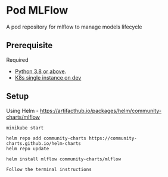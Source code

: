 # Pod MLFlow

A pod repository for mlflow to manage models lifecycle

## Prerequisite

Required

* [Python 3.8 or above](https://www.python.org/downloads/).
* [K8s single instance on dev](https://minikube.sigs.k8s.io/docs/start/)

## Setup

Using Helm - https://artifacthub.io/packages/helm/community-charts/mlflow

```console
minikube start

helm repo add community-charts https://community-charts.github.io/helm-charts
helm repo update

helm install mlflow community-charts/mlflow

Follow the terminal instructions
```

